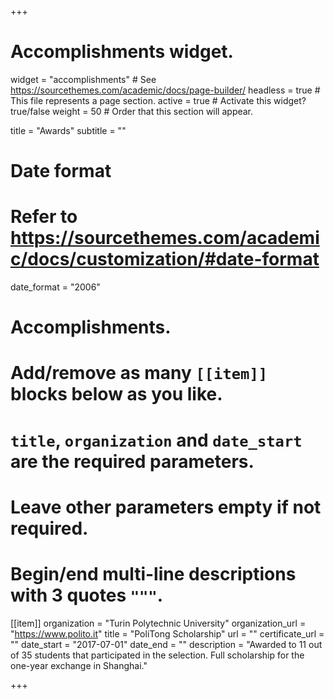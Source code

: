 +++
# Accomplishments widget.
widget = "accomplishments"  # See https://sourcethemes.com/academic/docs/page-builder/
headless = true  # This file represents a page section.
active = true  # Activate this widget? true/false
weight = 50  # Order that this section will appear.

title = "Awards"
subtitle = ""

# Date format
#   Refer to https://sourcethemes.com/academic/docs/customization/#date-format
date_format = "2006"

# Accomplishments.
#   Add/remove as many `[[item]]` blocks below as you like.
#   `title`, `organization` and `date_start` are the required parameters.
#   Leave other parameters empty if not required.
#   Begin/end multi-line descriptions with 3 quotes `"""`.

[[item]]
  organization = "Turin Polytechnic University"
  organization_url = "https://www.polito.it"
  title = "PoliTong Scholarship"
  url = ""
  certificate_url = ""
  date_start = "2017-07-01"
  date_end = ""
  description = "Awarded to 11 out of 35 students that participated in the selection. Full scholarship for the one-year exchange in Shanghai."

+++
